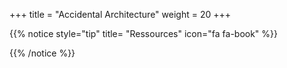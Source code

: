 +++
title = "Accidental Architecture"
weight = 20
+++

{{% notice style="tip" title= "Ressources" icon="fa fa-book" %}}

{{% /notice %}} 